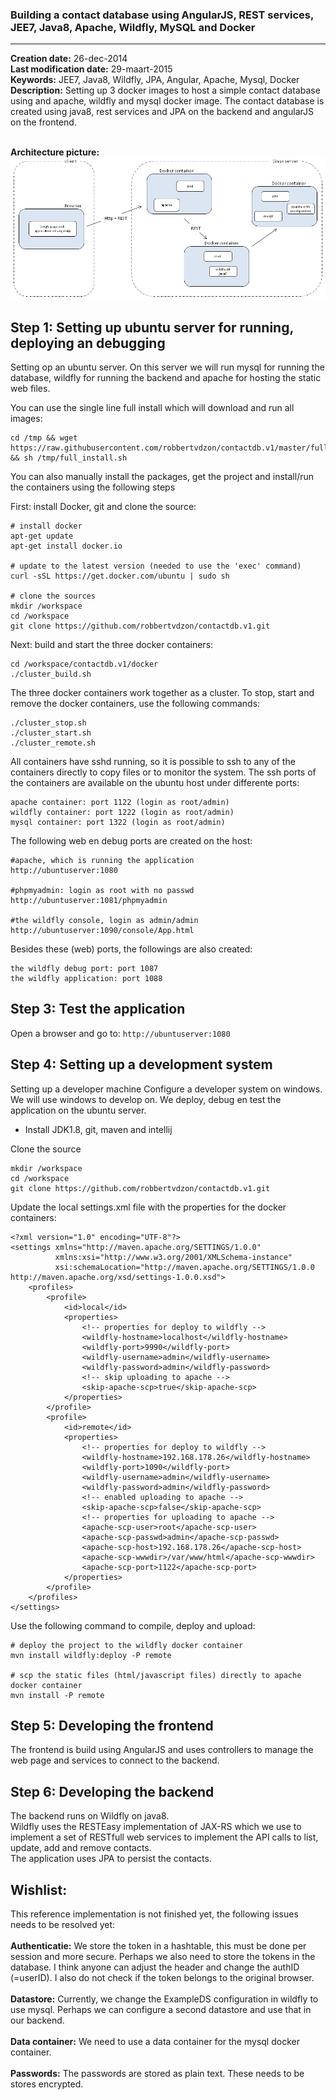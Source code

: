 ### Building a contact database using AngularJS, REST services, JEE7, Java8, Apache, Wildfly, MySQL and Docker


----------


**Creation date:** 26-dec-2014<br>
**Last modification date:** 29-maart-2015<br>
**Keywords:** JEE7, Java8, Wildfly, JPA, Angular, Apache, Mysql, Docker<br>
**Description:** Setting up 3 docker images to host a simple contact database using and apache, wildfly and mysql docker image. The contact database is created using java8, rest services and JPA on the backend and angularJS on the frontend.  
  

**Architecture picture:**  <br>
![alt tag](https://raw.githubusercontent.com/robbertvdzon/contactdb.v1/master/contactdatabase1-architecture.png)

Step 1: Setting up ubuntu server for running, deploying an debugging
------------------------------------------

Setting op an ubuntu server. On this server we will run mysql for running the database, wildfly for running the
backend and apache for hosting the static web files.


You can use the single line full install which will download and run all images:

    cd /tmp && wget https://raw.githubusercontent.com/robbertvdzon/contactdb.v1/master/full_install.sh && sh /tmp/full_install.sh

You can also manually install the packages, get the project and install/run the containers using the following steps

First: install Docker, git and clone the source:

    # install docker 
	apt-get update
	apt-get install docker.io

	# update to the latest version (needed to use the 'exec' command) 
    curl -sSL https://get.docker.com/ubuntu | sudo sh    

	# clone the sources
    mkdir /workspace    
    cd /workspace    
    git clone https://github.com/robbertvdzon/contactdb.v1.git
    


Next: build and start the three docker containers:

	cd /workspace/contactdb.v1/docker
	./cluster_build.sh

The three docker containers work together as a cluster.
To stop, start and remove the docker containers, use the following commands:

	./cluster_stop.sh 
	./cluster_start.sh 
	./cluster_remote.sh 


All containers have sshd running, so it is possible to ssh to any of the containers directly to copy files or to monitor the system. The ssh ports of the containers are available on the ubuntu host under differente ports: 

	apache container: port 1122 (login as root/admin)
	wildfly container: port 1222 (login as root/admin)
	mysql container: port 1322 (login as root/admin)

The following web en debug ports are created on the host:

	#apache, which is running the application
	http://ubuntuserver:1080

	#phpmyadmin: login as root with no passwd
	http://ubuntuserver:1081/phpmyadmin

	#the wildfly console, login as admin/admin
	http://ubuntuserver:1090/console/App.html

Besides these (web) ports, the followings are also created:

	the wildfly debug port: port 1087
	the wildfly application: port 1088

Step 3: Test the application
------------------------------------------
Open a browser and go to: `http://ubuntuserver:1080`


Step 4: Setting up a development system 
------------------------------------------

Setting up a developer machine Configure a developer system on windows.
We will use windows to develop on. We deploy, debug en test the application on the ubuntu server.

-   Install JDK1.8, git, maven and intellij

Clone the source

    mkdir /workspace    
    cd /workspace    
    git clone https://github.com/robbertvdzon/contactdb.v1.git

Update the local settings.xml file with the properties for the docker containers: 
	
	<?xml version="1.0" encoding="UTF-8"?>
	<settings xmlns="http://maven.apache.org/SETTINGS/1.0.0"
	          xmlns:xsi="http://www.w3.org/2001/XMLSchema-instance"
	          xsi:schemaLocation="http://maven.apache.org/SETTINGS/1.0.0 http://maven.apache.org/xsd/settings-1.0.0.xsd">
	    <profiles>
	        <profile>
	            <id>local</id>
	            <properties>
	                <!-- properties for deploy to wildfly -->
	                <wildfly-hostname>localhost</wildfly-hostname>
	                <wildfly-port>9990</wildfly-port>
	                <wildfly-username>admin</wildfly-username>
	                <wildfly-password>admin</wildfly-password>
	                <!-- skip uploading to apache -->
	                <skip-apache-scp>true</skip-apache-scp>
	            </properties>
	        </profile>
	        <profile>
	            <id>remote</id>
	            <properties>
	                <!-- properties for deploy to wildfly -->
	                <wildfly-hostname>192.168.178.26</wildfly-hostname>
	                <wildfly-port>1090</wildfly-port>
	                <wildfly-username>admin</wildfly-username>
	                <wildfly-password>admin</wildfly-password>
	                <!-- enabled uploading to apache -->
	                <skip-apache-scp>false</skip-apache-scp>
	                <!-- properties for uploading to apache -->
	                <apache-scp-user>root</apache-scp-user>
	                <apache-scp-passwd>admin</apache-scp-passwd>
	                <apache-scp-host>192.168.178.26</apache-scp-host>
	                <apache-scp-wwwdir>/var/www/html</apache-scp-wwwdir>
	                <apache-scp-port>1122</apache-scp-port>
	            </properties>
	        </profile>
	    </profiles>
	</settings>


Use the following command to compile, deploy and upload:

	# deploy the project to the wildfly docker container
	mvn install wildfly:deploy -P remote
	
	# scp the static files (html/javascript files) directly to apache docker container
	mvn install -P remote


Step 5: Developing the frontend
------------------------------

The frontend is build using AngularJS and uses controllers to manage the web page and services to connect to the backend.

Step 6: Developing the backend
-------------------------------

The backend runs on Wildfly on java8. <br>
Wildfly uses the RESTEasy implementation of JAX-RS which we use to implement a set of RESTfull web services to implement the API calls to list, update, add and remove contacts.<br>
The application uses JPA to persist the contacts.



Wishlist:
-------------------------------
This reference implementation is not finished yet, the following issues needs to be resolved yet:
<br><br>
**Authenticatie:**
We store the token in a hashtable, this must be done per session and more secure. Perhaps we also need to store the tokens in the database.
I think anyone can adjust the header and change the authID (=userID). I also do not check if the token belongs to the original browser.
<br><br>
**Datastore:**
Currently, we change the ExampleDS configuration in wildfly to use mysql. 
Perhaps we can configure a second datastore and use that in our backend.
<br><br>
**Data container:**
We need to use a data container for the mysql docker container.
<br><br>
**Passwords:**
The passwords are stored as plain text. These needs to be stores encrypted.

